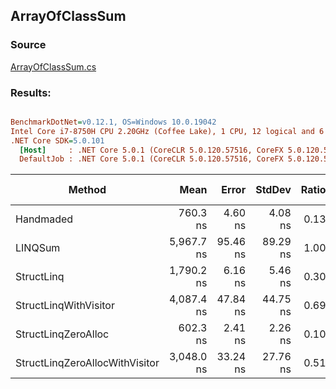﻿## ArrayOfClassSum

### Source
[ArrayOfClassSum.cs](../../src/StructLinq.Benchmark/ArrayOfClassSum.cs)

### Results:
``` ini

BenchmarkDotNet=v0.12.1, OS=Windows 10.0.19042
Intel Core i7-8750H CPU 2.20GHz (Coffee Lake), 1 CPU, 12 logical and 6 physical cores
.NET Core SDK=5.0.101
  [Host]     : .NET Core 5.0.1 (CoreCLR 5.0.120.57516, CoreFX 5.0.120.57516), X64 RyuJIT
  DefaultJob : .NET Core 5.0.1 (CoreCLR 5.0.120.57516, CoreFX 5.0.120.57516), X64 RyuJIT


```
|                         Method |       Mean |    Error |   StdDev | Ratio |  Gen 0 | Gen 1 | Gen 2 | Allocated |
|------------------------------- |-----------:|---------:|---------:|------:|-------:|------:|------:|----------:|
|                      Handmaded |   760.3 ns |  4.60 ns |  4.08 ns |  0.13 |      - |     - |     - |         - |
|                        LINQSum | 5,967.7 ns | 95.46 ns | 89.29 ns |  1.00 | 0.0076 |     - |     - |      48 B |
|                     StructLinq | 1,790.2 ns |  6.16 ns |  5.46 ns |  0.30 | 0.0134 |     - |     - |      64 B |
|          StructLinqWithVisitor | 4,087.4 ns | 47.84 ns | 44.75 ns |  0.69 | 0.0076 |     - |     - |      40 B |
|            StructLinqZeroAlloc |   602.3 ns |  2.41 ns |  2.26 ns |  0.10 |      - |     - |     - |         - |
| StructLinqZeroAllocWithVisitor | 3,048.0 ns | 33.24 ns | 27.76 ns |  0.51 |      - |     - |     - |         - |
